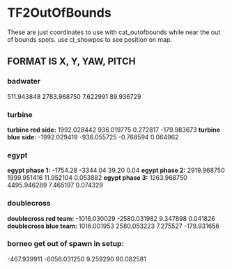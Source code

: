 # TF2OutOfBounds
These are just coordinates to use with cat_outofbounds while near the out of bounds spots. use cl_showpos to see position on map.


## FORMAT IS X, Y, YAW, PITCH


### badwater
511.943848 2783.968750 7.622991 89.936729

### turbine
**turbine red side:**
1992.028442 936.019775 0.272817 -179.983673
**turbine blue side:**
-1992.029419 -936.055725 -0.768594 0.064962

### egypt
**egypt phase 1:**
-1754.28 -3344.04 39.20 0.04 
**egypt phase 2:**
2919.968750 1999.951416 11.952104 0.053882
**egypt phase 3:**
1263.968750 4495.946289 7.465197 0.074329

### doublecross
**doublecross red team:**
-1016.030029 -2580.031982 9.347898 0.041826
**doublecross blue team:**
1016.001953 2580.053223 7.275527 -179.931656

### borneo get out of spawn in setup:
-467.939911 -6056.031250 9.259290 90.082581
